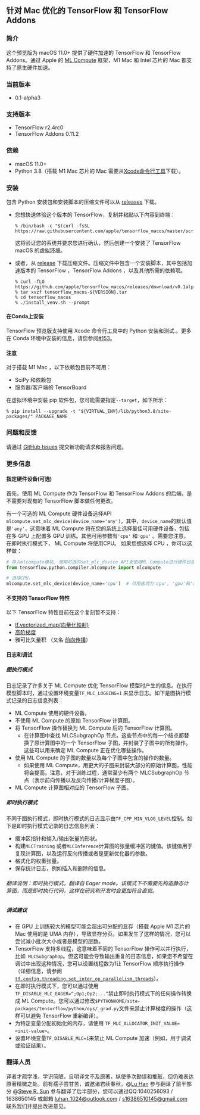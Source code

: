 ## 针对 Mac 优化的 TensorFlow 和 TensorFlow Addons

### 简介

这个预览版为 macOS 11.0+ 提供了硬件加速的 TensorFlow 和 TensorFlow Addons。通过 Apple 的 [ML Compute](https://developer.apple.com/documentation/mlcompute) 框架，M1 Mac 和 Intel 芯片的 Mac 都支持了原生硬件加速。

### 当前版本

- 0.1-alpha3

### 支持版本

- TensorFlow r2.4rc0
- TensorFlow Addons 0.11.2

### 依赖

- macOS 11.0+
- Python 3.8（搭载 M1 Mac 芯片的 Mac 需要从[Xcode命令行工具](https://developer.apple.com/download/more/?=command%20line%20tools)下载）。

### 安装

包含 Python 安装包和安装脚本的压缩文件可以从 [releases](https://github.com/apple/tensorflow_macos/releases) 下载。

- 您想快速体验这个版本的 TensorFlow，复制并粘贴以下内容到终端：

  ```shell
  % /bin/bash -c "$(curl -fsSL https://raw.githubusercontent.com/apple/tensorflow_macos/master/scripts/download_and_install.sh)"
  ```

  这将验证您的系统并要求您进行确认，然后创建一个安装了 TensorFlow macOS 的[虚拟环境](https://docs.python.org/3.8/tutorial/venv.html)。

- 或者，从 [release](https://github.com/apple/tensorflow_macos/releases) 下载压缩文件。压缩文件中包含一个安装脚本，其中包括加速版本的 TensorFlow ，TensorFlow Addons ，以及其他所需的依赖项。

  ```shell
  % curl -fLO https://github.com/apple/tensorflow_macos/releases/download/v0.1alpha2/tensorflow_macos-${VERSION}.tar.gz
  % tar xvzf tensorflow_macos-${VERSION}.tar
  % cd tensorflow_macos
  % ./install_venv.sh --prompt
  ```

#### 在Conda上安装

TensorFlow 预览版支持使用 Xcode 命令行工具中的 Python 安装和测试.。更多在 Conda 环境中安装的信息，请您参阅[#153](https://github.com/apple/tensorflow_macos/issues/153)。

#### 注意

对于搭载 M1 Mac ，以下依赖包目前不可用：

- SciPy 和依赖包
- 服务器/客户端的 TensorBoard 

在虚拟环境中安装 pip 软件包，您可能需要指定`--target`，如下所示：

```shell
% pip install --upgrade -t "${VIRTUAL_ENV}/lib/python3.8/site-packages/" PACKAGE_NAME
```

### 问题和反馈

请通过 [GitHub Issues](https://github.com/apple/tensorflow_macos/issues) 提交新功能请求和报告问题。

### 更多信息

#### 指定硬件设备(可选)

首先，使用 ML Compute 作为 TensorFlow 和 TensorFlow Addons 的后端，是不需要对现有的 TensorFlow 脚本做任何更改。

有一个可选的 ML Compute 硬件设备选择API `mlcompute.set_mlc_device(device_name='any')`。其中，`device_name`的默认值是`'any'`，这意味着 ML Compute 将在您的系统上选择最佳可用硬件设备，包括在多 GPU 上配置多 GPU 训练。其他可用参数有`'cpu'` 和`'gpu'` 。需要您注意，在即时执行模式下， ML Compute 将使用CPU。 如果您想选择 CPU ，你可以这样做：

  ```python
# 导入mlcompute模块, 使用可选的set_mlc_device API来使用ML Compute进行硬件设备选择.
from tensorflow.python.compiler.mlcompute import mlcompute

# 选择CPU.
mlcompute.set_mlc_device(device_name='cpu')  # 可用选项为'cpu', 'gpu'和'any'.
  ```

#### 不支持的 TensorFlow 特性

以下 TensorFlow 特性目前在这个复刻暂不支持：

- [tf.vectorized_map(向量化映射)](https://www.tensorflow.org/api_docs/python/tf/vectorized_map)
- [高阶梯度](https://www.tensorflow.org/guide/advanced_autodiff#higher-order_gradients)
- 雅可比矢量积 （又名 [前向传播](https://www.tensorflow.org/api_docs/python/tf/autodiff/ForwardAccumulator)）

#### 日志和调试

##### 图执行模式

日志记录了许多关于 ML Compute 优化 TensorFlow 模型时产生的信息。在执行模型脚本时，通过设置环境变量`TF_MLC_LOGGING=1` 来显示日志。如下是图执行模式记录的日志信息列表：

- ML Compute 使用的硬件设备。
- 不使用 ML Compute 的原始 TensorFlow 计算图。
- 将 TensorFlow 操作替换为 ML Compute 后的 TensorFlow 计算图。
    - 在计算图中查找 MLCSubgraphOp 节点。这些节点中的每一个结点都替换了原计算图中的一个 TensorFlow 子图，并封装了子图中的所有操作。这些可以用来确定 ML Compute 正在优化哪些操作。
- 使用 ML Compute 的子图的数量以及每个子图中包含的操作的数量。
    - 如果使用 ML Compute，用更大的子图来封装大部分的原始计算图，性能将会提高。注意，对于训练过程，通常至少有两个 MLCSubgraphOp 节点（表示前向传播以及反向传播/计算梯度子图）。
- ML Compute 计算图相对应的 TensorFlow 子图。

##### 即时执行模式

不同于图执行模式，即时执行模式的日志显示由`TF_CPP_MIN_VLOG_LEVEL`控制。如下是即时执行模式记录的日志信息列表：

- 缓冲区指针和输入/输出张量的形状。
- 构建`MLCTraining` 或者`MLCInference`计算图的张量缓冲区的键值。该键值用于复现计算图，以及运行反向传播或者是更新优化器的参数。
- 格式化的权重张量。
- 保存统计日志，例如插入和删除的信息。
  
###### 翻译说明：即时执行模式，翻译自 Eager mode。该模式下不需要先构造静态计算图，而是即时执行代码，这样在研究和开发时会更加符合直觉。

##### 调试建议

- 在 GPU 上训练较大的模型可能会超出可分配的显存（搭载 Apple M1 芯片的 Mac 使用的是 UMA 内存），导致显存分页。如果发生了这样的情况，您可以尝试减小批次大小或者是模型的层数。
- TensorFlow 支持多线程，这意味着不同的 TensorFlow 操作可以并行执行，比如` MLCSubgraphOp`。但这可能会导致输出重复的日志信息，如果您不希望在调试中出现这种情况，您可以设置线程数为1让 TensorFlow 顺序执行操作（详细信息，请参阅[`tf.config.threading.set_inter_op_parallelism_threads`](https://www.tensorflow.org/api_docs/python/tf/config/threading/set_inter_op_parallelism_threads)）。
- 在即时执行模式下，您可以通过使用`TF_DISABLE_MLC_EAGER=“;Op1;Op2;...”`禁止即时执行模式下的任何操作转换成 ML Compute。您可以通过修改`$PYTHONHOME/site-packages/tensorflow/python/ops/_grad.py`文件来禁止计算梯度的操作（这样可以避免 TensorFlow 重新编译）。
- 为特定变量分配初始化的内存，请使用 `TF_MLC_ALLOCATOR_INIT_VALUE=<init-value>`。
- 设置环境变量`TF_DISABLE_MLC=1`来禁止 ML Compute 加速（例如，用于调试或验证结果）。

### 翻译人员

译者才疏学浅，学识简陋，自明译文不及原著，纵使多次勘误和推敲，但仍难表达原著精微之处。前有孺子尝甘苦，诚邀诸君续春秋。@[Lu Han](https://github.com/luhan1024) 参与翻译了前半部分 @[Steve R. Sun](https://github.com/sun1638650145) 参与翻译了后半部分，您可以通过QQ:1040256093 / 1638650145 或邮箱 luhan_1024@outlook.com / s16386510145@gmail.com 联系我们并提出改进意见。

